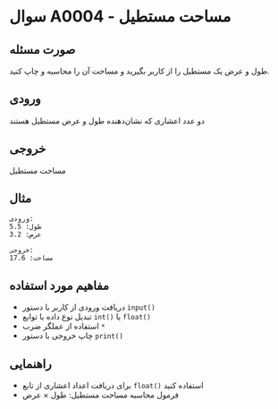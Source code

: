 # سوال A0004 - مساحت مستطیل

## صورت مسئله
طول و عرض یک مستطیل را از کاربر بگیرید و مساحت آن را محاسبه و چاپ کنید.

## ورودی
دو عدد اعشاری که نشان‌دهنده طول و عرض مستطیل هستند

## خروجی
مساحت مستطیل

## مثال
```
ورودی:
طول: 5.5
عرض: 3.2

خروجی:
مساحت: 17.6
```

## مفاهیم مورد استفاده
- دریافت ورودی از کاربر با دستور `input()`
- تبدیل نوع داده با توابع `int()` یا `float()`
- استفاده از عملگر ضرب `*`
- چاپ خروجی با دستور `print()`

## راهنمایی
- برای دریافت اعداد اعشاری از تابع `float()` استفاده کنید
- فرمول محاسبه مساحت مستطیل: طول × عرض